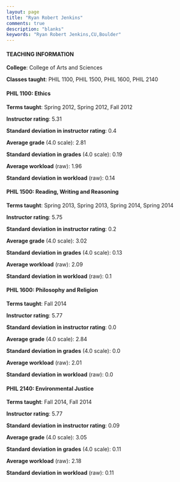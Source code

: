 ```yaml
---
layout: page
title: "Ryan Robert Jenkins" 
comments: true
description: "blanks"
keywords: "Ryan Robert Jenkins,CU,Boulder"
---
```

<head>
<script src="https://ajax.googleapis.com/ajax/libs/jquery/2.1.3/jquery.min.js"></script>
<script src="https://dl.dropboxusercontent.com/s/pc42nxpaw1ea4o9/highcharts.js?dl=0"></script>
<!-- <script src="../assets/js/highcharts.js"></script> -->
<style type="text/css">@font-face {
	font-family: "Bebas Neue";
	src: url(https://www.filehosting.org/file/details/544349/BebasNeue Regular.otf) format("opentype");
	}
	h1.Bebas { 
		font-family: "Bebas Neue", Verdana, Tahoma;
	}
</style>
</head>
	   
#### TEACHING INFORMATION

**College**: College of Arts and Sciences

**Classes taught**: PHIL 1100, PHIL 1500, PHIL 1600, PHIL 2140

#### PHIL 1100: Ethics

**Terms taught**: Spring 2012, Spring 2012, Fall 2012

**Instructor rating**: 5.31

**Standard deviation in instructor rating**: 0.4

**Average grade** (4.0 scale): 2.81

**Standard deviation in grades** (4.0 scale): 0.19

**Average workload** (raw): 1.96

**Standard deviation in workload** (raw): 0.14

#### PHIL 1500: Reading, Writing and Reasoning

**Terms taught**: Spring 2013, Spring 2013, Spring 2014, Spring 2014

**Instructor rating**: 5.75

**Standard deviation in instructor rating**: 0.2

**Average grade** (4.0 scale): 3.02

**Standard deviation in grades** (4.0 scale): 0.13

**Average workload** (raw): 2.09

**Standard deviation in workload** (raw): 0.1

#### PHIL 1600: Philosophy and Religion

**Terms taught**: Fall 2014

**Instructor rating**: 5.77

**Standard deviation in instructor rating**: 0.0

**Average grade** (4.0 scale): 2.84

**Standard deviation in grades** (4.0 scale): 0.0

**Average workload** (raw): 2.01

**Standard deviation in workload** (raw): 0.0

#### PHIL 2140: Environmental Justice

**Terms taught**: Fall 2014, Fall 2014

**Instructor rating**: 5.77

**Standard deviation in instructor rating**: 0.09

**Average grade** (4.0 scale): 3.05

**Standard deviation in grades** (4.0 scale): 0.11

**Average workload** (raw): 2.18

**Standard deviation in workload** (raw): 0.11

